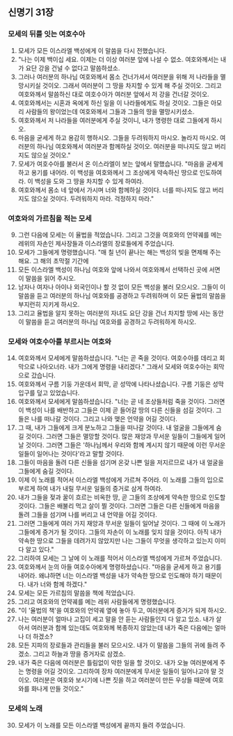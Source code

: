 ## 신명기 31장

### 모세의 뒤를 잇는 여호수아
1. 모세가 모든 이스라엘 백성에게 이 말씀을 다시 전했습니다.
2. "나는 이제 백이십 세요. 이제는 더 이상 여러분 앞에 나설 수 없소. 여호와께서는 내가 요단 강을 건널 수 없다고 말씀하셨소.
3. 그러나 여러분의 하나님 여호와께서 몸소 건너가셔서 여러분을 위해 저 나라들을 멸망시키실 것이오. 그래서 여러분이 그 땅을 차지할 수 있게 해 주실 것이오. 그리고 여호와께서 말씀하신 대로 여호수아가 여러분 앞에서 저 강을 건너갈 것이오.
4. 여호와께서는 시혼과 옥에게 하신 일을 이 나라들에게도 하실 것이오. 그들은 아모리 사람들의 왕이었는데 여호와께서 그들과 그들의 땅을 멸망시키셨소.
5. 여호와께서 저 나라들을 여러분에게 주실 것이니, 내가 명령한 대로 그들에게 하시오.
6. 마음을 굳세게 하고 용감히 행하시오. 그들을 두려워하지 마시오. 놀라지 마시오. 여러분의 하나님 여호와께서 여러분과 함께하실 것이오. 여러분을 떠나지도 않고 버리지도 않으실 것이오."
7. 모세가 여호수아를 불러서 온 이스라엘이 보는 앞에서 말했습니다. "마음을 굳세게 하고 용기를 내어라. 이 백성을 여호와께서 그 조상에게 약속하신 땅으로 인도하여라. 이 백성을 도와 그 땅을 차지할 수 있게 하여라.
8. 여호와께서 몸소 네 앞에서 가시며 너와 함께하실 것이다. 너를 떠나지도 않고 버리지도 않으실 것이다. 두려워하지 마라. 걱정하지 마라."
### 여호와의 가르침을 적는 모세
9. 그런 다음에 모세는 이 율법을 적었습니다. 그리고 그것을 여호와의 언약궤를 메는 레위의 자손인 제사장들과 이스라엘의 장로들에게 주었습니다.
10. 모세가 그들에게 명령했습니다. "매 칠 년이 끝나는 해는 백성의 빚을 면제해 주는 해요. 그 해의 초막절 기간에
11. 모든 이스라엘 백성이 하나님 여호와 앞에 나와서 여호와께서 선택하신 곳에 서면 이 말씀을 읽어 주시오.
12. 남자나 여자나 아이나 외국인이나 할 것 없이 모든 백성을 불러 모으시오. 그들이 이 말씀을 듣고 여러분의 하나님 여호와를 공경하고 두려워하며 이 모든 율법의 말씀을 부지런히 지키게 하시오.
13. 그리고 율법을 알지 못하는 여러분의 자녀도 요단 강을 건너 차지할 땅에 사는 동안 이 말씀을 듣고 여러분의 하나님 여호와를 공경하고 두려워하게 하시오.
### 모세와 여호수아를 부르시는 여호와
14. 여호와께서 모세에게 말씀하셨습니다. "너는 곧 죽을 것이다. 여호수아를 데리고 회막으로 나아오너라. 내가 그에게 명령을 내리겠다." 그래서 모세와 여호수아는 회막으로 갔습니다.
15. 여호와께서 구름 기둥 가운데서 회막, 곧 성막에 나타나셨습니다. 구름 기둥은 성막 입구를 덮고 있었습니다.
16. 여호와께서 모세에게 말씀하셨습니다. "너는 곧 네 조상들처럼 죽을 것이다. 그러면 이 백성이 나를 배반하고 그들은 이제 곧 들어갈 땅의 다른 신들을 섬길 것이다. 그들은 나를 떠나갈 것이다. 그리고 나와 맺은 언약을 어길 것이다.
17. 그 때, 내가 그들에게 크게 분노하고 그들을 떠나갈 것이다. 내 얼굴을 그들에게 숨길 것이다. 그러면 그들은 멸망할 것이다. 많은 재앙과 무서운 일들이 그들에게 일어날 것이다. 그러면 그들은 '하나님께서 우리와 함께 계시지 않기 때문에 이런 무서운 일들이 일어나는 것이다'라고 말할 것이다.
18. 그들이 마음을 돌려 다른 신들을 섬기며 온갖 나쁜 일을 저지르므로 내가 내 얼굴을 그들에게 숨길 것이다.
19. 이제 이 노래를 적어서 이스라엘 백성에게 가르쳐 주어라. 이 노래를 그들의 입으로 부르게 하여 내가 내릴 무서운 일들의 증거로 삼게 하여라.
20. 내가 그들을 젖과 꿀이 흐르는 비옥한 땅, 곧 그들의 조상에게 약속한 땅으로 인도할 것이다. 그들은 배불리 먹고 살이 찔 것이다. 그러면 그들은 다른 신들에게 마음을 돌려 그들을 섬기며 나를 버리고 내 언약을 어길 것이다.
21. 그러면 그들에게 여러 가지 재앙과 무서운 일들이 일어날 것이다. 그 때에 이 노래가 그들에게 증거가 될 것이다. 그들의 자손이 이 노래를 잊지 않을 것이다. 아직 내가 약속한 땅으로 그들을 데려가지 않았지만 나는 그들이 무엇을 생각하고 있는지 이미 다 알고 있다."
22. 그리하여 모세는 그 날에 이 노래를 적어서 이스라엘 백성에게 가르쳐 주었습니다.
23. 여호와께서 눈의 아들 여호수아에게 명령하셨습니다. "마음을 굳세게 하고 용기를 내어라. 왜냐하면 너는 이스라엘 백성을 내가 약속한 땅으로 인도해야 하기 때문이다. 내가 너와 함께 하겠다."
24. 모세는 모든 가르침의 말씀을 책에 적었습니다.
25. 그리고 여호와의 언약궤를 메는 레위 사람들에게 명령했습니다.
26. "이 '율법의 책'을 여호와의 언약궤 옆에 놓아 두고, 여러분에게 증거가 되게 하시오.
27. 나는 여러분이 얼마나 고집이 세고 말을 안 듣는 사람들인지 다 알고 있소. 내가 살아서 여러분과 함께 있는데도 여호와께 복종하지 않았는데 내가 죽은 다음에는 얼마나 더 하겠소?
28. 모든 지파의 장로들과 관리들을 불러 모으시오. 내가 이 말씀을 그들의 귀에 들려 주겠소. 그리고 하늘과 땅을 증거자로 삼겠소.
29. 내가 죽은 다음에 여러분은 틀림없이 악한 일을 할 것이오. 내가 오늘 여러분에게 주는 명령을 어길 것이오. 그리하여 장차 여러분에게 무서운 일들이 일어나고야 말 것이오. 여러분은 여호와 보시기에 나쁜 짓을 하고 여러분이 만든 우상들 때문에 여호와를 화나게 만들 것이오."
### 모세의 노래
30. 모세가 이 노래를 모든 이스라엘 백성에게 끝까지 들려 주었습니다.